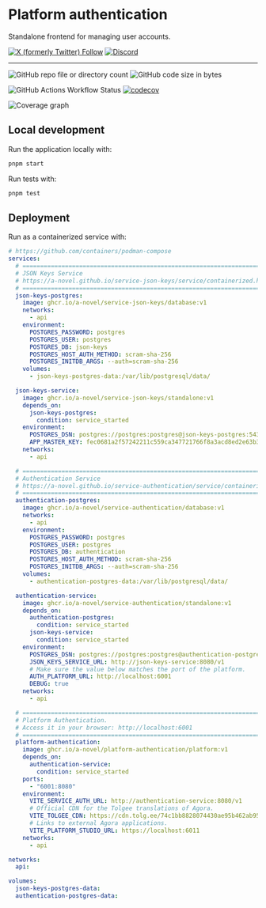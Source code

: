 # Platform authentication

Standalone frontend for managing user accounts.

[![X (formerly Twitter) Follow](https://img.shields.io/twitter/follow/agora_ecrivains)](https://twitter.com/agora_ecrivains)
[![Discord](https://img.shields.io/discord/1315240114691248138?logo=discord)](https://discord.gg/rp4Qr8cA)

<hr />

![GitHub repo file or directory count](https://img.shields.io/github/directory-file-count/a-novel/platform-authentication)
![GitHub code size in bytes](https://img.shields.io/github/languages/code-size/a-novel/platform-authentication)

![GitHub Actions Workflow Status](https://img.shields.io/github/actions/workflow/status/a-novel/platform-authentication/main.yaml)
[![codecov](https://codecov.io/gh/a-novel/platform-authentication/graph/badge.svg?token=arnRQVzqLP)](https://codecov.io/gh/a-novel/platform-authentication)

![Coverage graph](https://codecov.io/gh/a-novel/platform-authentication/graphs/sunburst.svg?token=arnRQVzqLP)

## Local development

Run the application locally with:

```bash
pnpm start
```

Run tests with:

```bash
pnpm test
```

## Deployment

Run as a containerized service with:

```yaml
# https://github.com/containers/podman-compose
services:
  # ================================================================================
  # JSON Keys Service
  # https://a-novel.github.io/service-json-keys/service/containerized.html
  # ================================================================================
  json-keys-postgres:
    image: ghcr.io/a-novel/service-json-keys/database:v1
    networks:
      - api
    environment:
      POSTGRES_PASSWORD: postgres
      POSTGRES_USER: postgres
      POSTGRES_DB: json-keys
      POSTGRES_HOST_AUTH_METHOD: scram-sha-256
      POSTGRES_INITDB_ARGS: --auth=scram-sha-256
    volumes:
      - json-keys-postgres-data:/var/lib/postgresql/data/

  json-keys-service:
    image: ghcr.io/a-novel/service-json-keys/standalone:v1
    depends_on:
      json-keys-postgres:
        condition: service_started
    environment:
      POSTGRES_DSN: postgres://postgres:postgres@json-keys-postgres:5432/json-keys?sslmode=disable
      APP_MASTER_KEY: fec0681a2f57242211c559ca347721766f8a3acd8ed2e63b36b3768051c702ca
    networks:
      - api

  # ================================================================================
  # Authentication Service
  # https://a-novel.github.io/service-authentication/service/containerized.html
  # ================================================================================
  authentication-postgres:
    image: ghcr.io/a-novel/service-authentication/database:v1
    networks:
      - api
    environment:
      POSTGRES_PASSWORD: postgres
      POSTGRES_USER: postgres
      POSTGRES_DB: authentication
      POSTGRES_HOST_AUTH_METHOD: scram-sha-256
      POSTGRES_INITDB_ARGS: --auth=scram-sha-256
    volumes:
      - authentication-postgres-data:/var/lib/postgresql/data/

  authentication-service:
    image: ghcr.io/a-novel/service-authentication/standalone:v1
    depends_on:
      authentication-postgres:
        condition: service_started
      json-keys-service:
        condition: service_started
    environment:
      POSTGRES_DSN: postgres://postgres:postgres@authentication-postgres:5432/authentication?sslmode=disable
      JSON_KEYS_SERVICE_URL: http://json-keys-service:8080/v1
      # Make sure the value below matches the port of the platform.
      AUTH_PLATFORM_URL: http://localhost:6001
      DEBUG: true
    networks:
      - api

  # ================================================================================
  # Platform Authentication.
  # Access it in your browser: http://localhost:6001
  # ================================================================================
  platform-authentication:
    image: ghcr.io/a-novel/platform-authentication/platform:v1
    depends_on:
      authentication-service:
        condition: service_started
    ports:
      - "6001:8080"
    environment:
      VITE_SERVICE_AUTH_URL: http://authentication-service:8080/v1
      # Official CDN for the Tolgee translations of Agora.
      VITE_TOLGEE_CDN: https://cdn.tolg.ee/74c1bb8828074430ae95b462ab95374b
      # Links to external Agora applications.
      VITE_PLATFORM_STUDIO_URL: https://localhost:6011
    networks:
      - api

networks:
  api:

volumes:
  json-keys-postgres-data:
  authentication-postgres-data:
```
